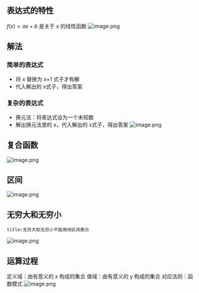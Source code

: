 ## 表达式的特性
$f(x)=ax+b$ 是关于 $x$ 的线性函数
![image.png](https://s1.vika.cn/space/2024/05/26/630eae70bbcf4817b9deb260a4dcd972)
## 解法
### 简单的表达式
- 将 x 替换为 x+1 式子才有解
- 代入解出的 x式子，得出答案
### 复杂的表达式
- 换元法：将表达式设为一个未知数
- 解出换元法里的 x，代入解出的 x式子，得出答案
![image.png](https://s1.vika.cn/space/2024/05/26/cb4ba581159740578c07c15bf25c8476)
## 复合函数
![image.png](https://s1.vika.cn/space/2024/05/26/9e4773a8f5a04abbbcb4f1b9616ab2d8)
## 区间
![image.png](https://s1.vika.cn/space/2024/05/26/935724ec9ac445c0be0cece2da503aa1)
## 无穷大和无穷小
```ad-attention
title:无穷大和无穷小不能用闭区间表示
```
![image.png](https://s1.vika.cn/space/2024/05/26/fc94d1143a8c46ca8d95b071c9da7a04)
## 运算过程
定义域：由有意义的 x 构成的集合
值域：由有意义的 y 构成的集合
对应法则：函数模式
![image.png](https://s1.vika.cn/space/2024/05/26/3919549d0e2b4e22885e36843f186ccf)
